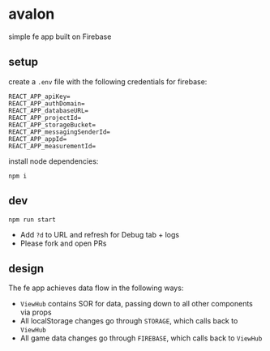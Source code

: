 # avalon

simple fe app built on Firebase

## setup

create a `.env` file with the following credentials for firebase:

```
REACT_APP_apiKey=
REACT_APP_authDomain=
REACT_APP_databaseURL=
REACT_APP_projectId=
REACT_APP_storageBucket=
REACT_APP_messagingSenderId=
REACT_APP_appId=
REACT_APP_measurementId=
```

install node dependencies:

```
npm i
```

## dev

```
npm run start
```

- Add `?d` to URL and refresh for Debug tab + logs
- Please fork and open PRs

## design

The fe app achieves data flow in the following ways:

- `ViewHub` contains SOR for data, passing down to all other components via props
- All localStorage changes go through `STORAGE`, which calls back to `ViewHub`
- All game data changes go through `FIREBASE`, which calls back to `ViewHub`
